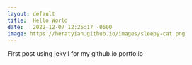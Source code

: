 ```yaml
---
layout: default
title:  Hello World
date:   2022-12-07 12:25:17 -0600
image: https://heratyian.github.io/images/sleepy-cat.png
---
```


First post using jekyll for my github.io portfolio
